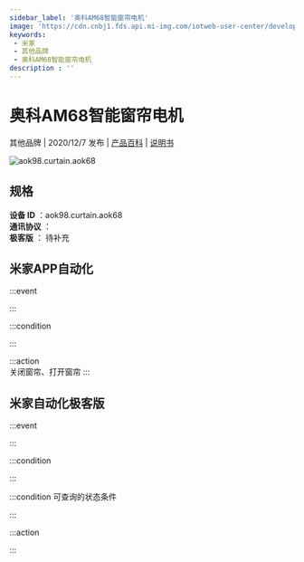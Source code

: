 ```yaml
---
sidebar_label: '奥科AM68智能窗帘电机'
image: 'https://cdn.cnbj1.fds.api.mi-img.com/iotweb-user-center/developer_1679047809624yfw3hr5a.png?GalaxyAccessKeyId=AKVGLQWBOVIRQ3XLEW&Expires=9223372036854775807&Signature=uooM7AGTiUQ2FwS/rTnmMIfA2ck='
keywords: 
 - 米家
 - 其他品牌
 - 奥科AM68智能窗帘电机
description : ''
---
```

# 奥科AM68智能窗帘电机

其他品牌 | 2020/12/7 发布 | [产品百科](https://home.mi.com/webapp/content/baike/product/index.html?model=aok98.curtain.aok68/) | [说明书](https://home.mi.com/views/introduction.html?model=aok98.curtain.aok68&region=cn)

![aok98.curtain.aok68](https://cdn.cnbj1.fds.api.mi-img.com/iotweb-user-center/developer_1679047809624yfw3hr5a.png?GalaxyAccessKeyId=AKVGLQWBOVIRQ3XLEW&Expires=9223372036854775807&Signature=uooM7AGTiUQ2FwS/rTnmMIfA2ck=)

## 规格  
> 
**设备 ID** ：aok98.curtain.aok68  
**通讯协议** ：  
**极客版**  ： 待补充 


## 米家APP自动化  

:::event  

:::

:::condition  

:::

:::action   
关闭窗帘、打开窗帘
:::

## 米家自动化极客版  

:::event  

:::

:::condition  

:::

:::condition 可查询的状态条件  

:::

:::action  

:::

        
